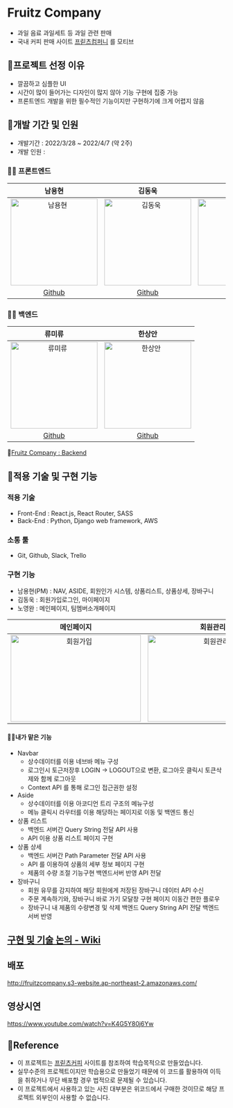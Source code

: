 # Fruitz Company

- 과일 음료 과일세트 등 과일 관련 판매
- 국내 커피 판매 사이트 [프릳츠컴퍼니](https://fritz.co.kr/) 를 모티브

## 📌프로젝트 선정 이유

- 깔끔하고 심플한 UI
- 시간이 많이 들어가는 디자인이 많지 않아 기능 구현에 집중 가능
- 프론트엔드 개발을 위한 필수적인 기능이지만 구현하기에 크게 어렵지 않음

## 📌개발 기간 및 인원

- 개발기간 : 2022/3/28 ~ 2022/4/7 (약 2주)
- 개발 인원 :

### 🧑‍💻 프론트엔드

|                                                                         남용현                                                                          |                                                                         김동욱                                                                          |                                                                         노영완                                                                          |
| :-----------------------------------------------------------------------------------------------------------------------------------------------------: | :-----------------------------------------------------------------------------------------------------------------------------------------------------: | :-----------------------------------------------------------------------------------------------------------------------------------------------------: |
| <img width="200" height="200" alt="남용현" src="https://user-images.githubusercontent.com/95746551/162573146-2b6f6d85-c928-4fd0-ba62-94644140fa53.png"> | <img width="200" height="200" alt="김동욱" src="https://user-images.githubusercontent.com/95746551/162573111-31bcb64a-e7c9-4ded-88a8-5e5eaa512bab.JPG"> | <img width="200" height="200" alt="노영완" src="https://user-images.githubusercontent.com/95746551/162573168-cf925827-c623-47f3-b02b-b40ac7e5fdc7.png"> |
|                                                       [Github](https://github.com/sunnyfterrain)                                                        |                                                          [Github](https://github.com/dan2dong)                                                          |                                                        [Github](https://github.com/nohnohnohnoh)                                                        |

### 🧑‍💻 백엔드

|                                                                         류미류                                                                          |                                                                         한상안                                                                          |
| :-----------------------------------------------------------------------------------------------------------------------------------------------------: | :-----------------------------------------------------------------------------------------------------------------------------------------------------: |
| <img width="200" height="200" alt="류미류" src="https://user-images.githubusercontent.com/95746551/162573414-d623d83b-91c4-4713-b9b1-6ac5fd93d488.JPG"> | <img width="200" height="200" alt="한상안" src="https://user-images.githubusercontent.com/95746551/162573392-6abdda80-b63d-4cd4-8efe-705a5d6d07d6.png"> |
|                                                           [Github](https://github.com/mquat)                                                            |                                                         [Github](https://github.com/sangahnhan)                                                         |

🔗[Fruitz Company : Backend](https://github.com/wecode-bootcamp-korea/31-1st-TheCreationOfWeb-backend)

## 📌적용 기술 및 구현 기능

### 적용 기술

- Front-End : React.js, React Router, SASS
- Back-End : Python, Django web framework, AWS

### 소통 툴

- Git, Github, Slack, Trello
  ​

### 구현 기능

- 남용현(PM) : NAV, ASIDE, 회원인가 시스템, 상품리스트, 상품상세, 장바구니
- 김동욱 : 회원가입로그인, 마이페이지
- 노영완 : 메인페이지, 팀멤버소개페이지

|                                                                        메인페이지                                                                         |                                                                         회원관리                                                                          |                                                                        상품페이지                                                                         |
| :-------------------------------------------------------------------------------------------------------------------------------------------------------: | :-------------------------------------------------------------------------------------------------------------------------------------------------------: | :-------------------------------------------------------------------------------------------------------------------------------------------------------: |
| <img width="300" height="200" alt="회원가입" src="https://user-images.githubusercontent.com/95746551/162576974-3ff8621d-a1af-42ac-8655-0a1601669f4f.gif"> | <img width="300" height="200" alt="회원관리" src="https://user-images.githubusercontent.com/95746551/162576969-6428e9f7-e756-4a7f-9e42-4cc082b38785.gif"> | <img width="300" height="200" alt="회원가입" src="https://user-images.githubusercontent.com/95746551/162374253-77dfda2e-fbc5-4890-90c2-861b596dadf2.gif"> |

#### 🧑‍💻내가 맡은 기능

- Navbar
  - 상수데이터를 이용 네브바 메뉴 구성
  - 로그인시 토근저장후 LOGIN -> LOGOUT으로 변환, 로그아웃 클릭시 토큰삭제와 함께 로그아웃
  - Context API 를 통해 로그인 접근권한 설정
- Aside
  - 상수데이터를 이용 아코디언 트리 구조의 메뉴구성
  - 메뉴 클릭시 라우터를 이용 해당하는 페이지로 이동 및 백엔드 통신
- 상품 리스트
  - 백엔드 서버간 Query String 전달 API 사용
  - API 이용 상품 리스트 페이지 구현
- 상품 상세
  - 백엔드 서버간 Path Parameter 전달 API 사용
  - API 를 이용하여 상품의 세부 정보 페이지 구현
  - 제품의 수량 조절 기능구현 백엔드서버 반영 API 전달
- 장바구니
  - 회원 유무를 감지하여 해당 회원에게 저장된 장바구니 데이터 API 수신
  - 주문 계속하기와, 장바구니 바로 가기 모달창 구현 페이지 이동간 편한 플로우
  - 장바구니 내 제품의 수량변경 및 삭제 백엔드 Query String API 전달 백엔드 서버 반영

## [구현 및 기술 논의 - Wiki](https://github.com/sunnyfterrain/Fruitz-Company/wiki/Fruitz-Company)

## 배포

http://fruitzcompany.s3-website.ap-northeast-2.amazonaws.com/

## 영상시연

https://www.youtube.com/watch?v=K4G5Y80j6Yw

## 📌Reference

- 이 프로젝트는 [프릳츠커피](https://fritz.co.kr/) 사이트를 참조하여 학습목적으로 만들었습니다.
- 실무수준의 프로젝트이지만 학습용으로 만들었기 때문에 이 코드를 활용하여 이득을 취하거나 무단 배포할 경우 법적으로 문제될 수 있습니다.
- 이 프로젝트에서 사용하고 있는 사진 대부분은 위코드에서 구매한 것이므로 해당 프로젝트 외부인이 사용할 수 없습니다.
